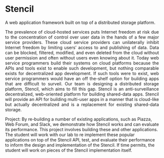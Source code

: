 # Stencil
A web application framework built on top of a distributed storage platform.

<p align="justify">
The prevalence of cloud-hosted services puts Internet freedom at risk due to the concentration of control over user data in the hands of a few major service providers. These cloud service providers can unilaterally inhibit Internet freedom by limiting users’ access to and publishing of data. Data can be blocked, filtered, modified, and even deleted from the cloud without user permission and often without users even knowing about it. Today web service programmers build their systems on cloud platforms because the APIs and tools exist to enable such development, but nothing comparable exists for decentralized app development. If such tools were to exist, web service programmers would have an off the-shelf option for building apps that are difficult to surveil. Our team is designing a distributed storage platform, Stencil, which aims to fill this gap. Stencil is an anti-surveillance decentralized, web-oriented platform for building shared-data apps. Stencil will provide an API for building multi-user apps in a manner that is cloud-like but actually decentralized and is a replacement for existing shared-data storage.

Project: By re-building a number of existing applications, such as Piazza, Web Forum, and Slack, we demonstrate how Stencil works and can evaluate its performance. This project involves building these and other applications. The student will work with our lab to re implement these popular applications on top of the Stencil API, test, and evaluate their performance to inform the design and implementation of the Stencil. If time permits, the student will work on pieces of the Stencil implementation itself.
</p>

